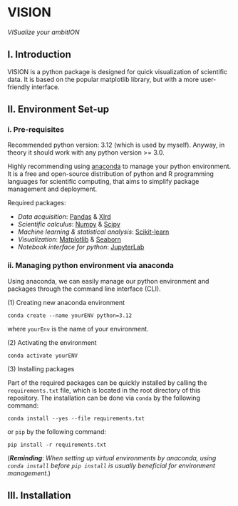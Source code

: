 # VISION

*VISualize your ambitION*

## I. Introduction

VISION is a python package is designed for quick visualization of scientific data. It is based on the popular matplotlib library, but with a more user-friendly interface.

## II. Environment Set-up

### i. Pre-requisites

Recommended python version: 3.12 (which is used by myself). Anyway, in theory it should work with any python version >= 3.0.

Highly recommending using [anaconda](https://www.anaconda.com/) to manage your python environment. It is a free and open-source distribution 
of python and R programming languages for scientific computing, that aims to simplify package management and deployment.

Required packages:
- *Data acquisition*: [Pandas](https://pandas.pydata.org/) & [Xlrd](https://xlrd.readthedocs.io/en/latest/)
- *Scientific calculus*: [Numpy](https://numpy.org/) & [Scipy](https://www.scipy.org/)
- *Machine learning & statistical analysis*: [Scikit-learn](https://scikit-learn.org/stable/)
- *Visualization*: [Matplotlib](https://matplotlib.org/) & [Seaborn](https://seaborn.pydata.org/)
- *Notebook interface for python*: [JupyterLab](https://jupyter.org/install)

### ii. Managing python environment via anaconda

Using anaconda, we can easily manage our python environment and packages through the command line interface (CLI).

(1) Creating new anaconda environment
```Shell
conda create --name yourENV python=3.12
```
where `yourEnv` is the name of your environment.

(2) Activating the environment
```Shell
conda activate yourENV
```

(3) Installing packages

Part of the required packages can be quickly installed by calling the `requirements.txt` file, which is located in the 
root directory of this repository. The installation can be done via `conda` by the following command:
```Shell
conda install --yes --file requirements.txt
```
or `pip` by the following command:
```Shell
pip install -r requirements.txt
```
(***Reminding***: *When setting up virtual environments by anaconda, using `conda install` before `pip install` is usually beneficial for environment management.*)


## III. Installation
```shell
```
